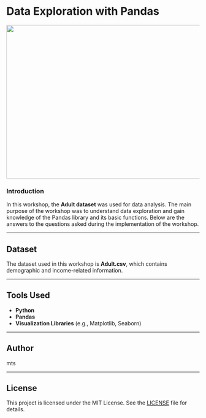 # Data Exploration with Pandas

<div align="center">

<img height="400" width="800" src="https://cdn.prod.website-files.com/666bbba4ff7240a20f4cccf8/666bbba4ff7240a20f4ce4da_Data%20Exploration%20(1).png">

</div>


### Introduction
In this workshop, the **Adult dataset** was used for data analysis. The main purpose of the workshop was to understand data exploration and gain knowledge of the Pandas library and its basic functions. Below are the answers to the questions asked during the implementation of the workshop.


---

## Dataset
The dataset used in this workshop is **Adult.csv**, which contains demographic and income-related information.

---

## Tools Used
- **Python**
- **Pandas**
- **Visualization Libraries** (e.g., Matplotlib, Seaborn)

---

## Author
mts

---

## License
This project is licensed under the MIT License. See the [LICENSE](LICENSE) file for details.